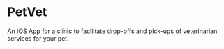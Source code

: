 # PetVet
An iOS App for a clinic to facilitate drop-offs and pick-ups of veterinarian services for your pet.
